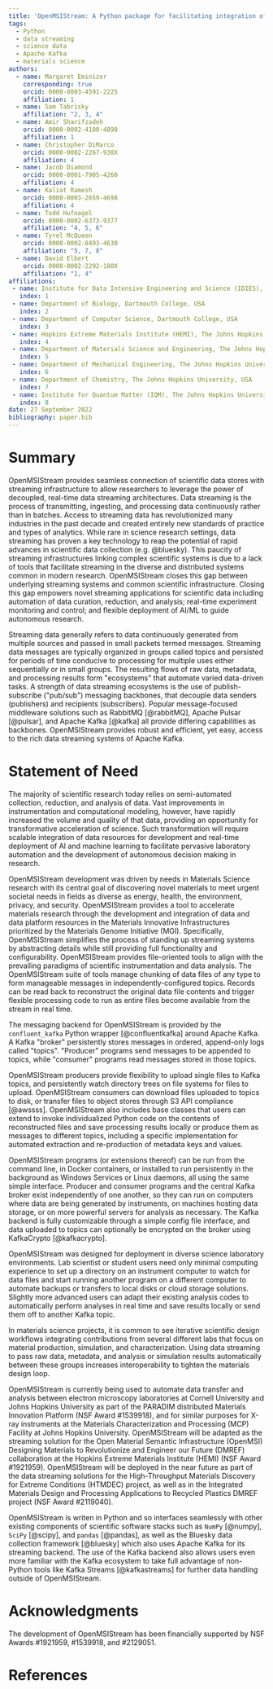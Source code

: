 ```yaml
---
title: 'OpenMSIStream: A Python package for facilitating integration of streaming data in diverse laboratory environments'
tags:
  - Python
  - data streaming
  - science data
  - Apache Kafka
  - materials science
authors:
  - name: Margaret Eminizer
    corresponding: true
    orcid: 0000-0003-4591-2225
    affiliation: 1
  - name: Sam Tabrisky
    affiliation: "2, 3, 4"
  - name: Amir Sharifzadeh
    orcid: 0000-0002-4100-4898
    affiliation: 1
  - name: Christopher DiMarco
    orcid: 0000-0002-2267-938X
    affiliation: 4
  - name: Jacob Diamond
    orcid: 0000-0001-7905-4260
    affiliation: 4
  - name: Kaliat Ramesh
    orcid: 0000-0003-2659-4698
    affiliation: 4
  - name: Todd Hufnagel
    orcid: 0000-0002-6373-9377
    affiliation: "4, 5, 6"
  - name: Tyrel McQueen
    orcid: 0000-0002-8493-4630
    affiliation: "5, 7, 8"
  - name: David Elbert
    orcid: 0000-0002-2292-180X
    affiliation: "1, 4"
affiliations:
 - name: Institute for Data Intensive Engineering and Science (IDIES), The Johns Hopkins University, USA
   index: 1
 - name: Department of Biology, Dartmouth College, USA
   index: 2
 - name: Department of Computer Science, Dartmouth College, USA
   index: 3
 - name: Hopkins Extreme Materials Institute (HEMI), The Johns Hopkins University, USA
   index: 4
 - name: Department of Materials Science and Engineering, The Johns Hopkins University, USA
   index: 5
 - name: Department of Mechanical Engineering, The Johns Hopkins University, USA
   index: 6
 - name: Department of Chemistry, The Johns Hopkins University, USA
   index: 7
 - name: Institute for Quantum Matter (IQM), The Johns Hopkins University, USA
   index: 8
date: 27 September 2022
bibliography: paper.bib
---
```


# Summary

OpenMSIStream provides seamless connection of scientific data stores with streaming infrastructure to allow researchers to leverage the power of decoupled, real-time data streaming architectures. Data streaming is the process of transmitting, ingesting, and processing data continuously rather than in batches. Access to streaming data has revolutionized many industries in the past decade and created entirely new standards of practice and types of analytics. While rare in science research settings, data streaming has proven a key technology to reap the potential of rapid advances in scientific data collection (e.g. @bluesky).  This paucity of streaming infrastructures linking complex scientific systems is due to a lack of tools that facilitate streaming in the diverse and distributed systems common in modern research.  OpenMSIStream closes this gap between underlying streaming systems and common scientific infrastructure. Closing this gap empowers novel streaming applications for scientific data including automation of data curation, reduction, and analysis; real-time experiment monitoring and control; and flexible deployment of AI/ML to guide autonomous research.

Streaming data generally refers to data continuously generated from multiple sources and passed in small packets termed messages. Streaming data messages are typically organized in groups called topics and persisted for periods of time conducive to processing for multiple uses either sequentially or in small groups. The resulting flows of raw data, metadata, and processing results form "ecosystems" that automate varied data-driven tasks. A strength of data streaming ecosystems is the use of publish-subscribe ("pub/sub") messaging backbones, that decouple data senders (publishers) and recipients (subscribers). Popular message-focused middleware solutions such as RabbitMQ [@rabbitMQ], Apache Pulsar [@pulsar], and Apache Kafka [@kafka] all provide differing capabilities as backbones. OpenMSIStream provides robust and efficient, yet easy, access to the rich data streaming systems of Apache Kafka.

# Statement of Need

The majority of scientific research today relies on semi-automated collection, reduction, and analysis of data. Vast improvements in instrumentation and computational modeling, however, have rapidly increased the volume and quality of that data, providing an opportunity for transformative acceleration of science.  Such transformation will require scalable integration of data resources for development and real-time deployment of AI and machine learning to facilitate pervasive laboratory automation and the development of autonomous decision making in research.

OpenMSIStream development was driven by needs in Materials Science research with its central goal of discovering novel materials to meet urgent societal needs in fields as diverse as energy, health, the environment, privacy, and security. OpenMSIStream provides a tool to accelerate materials research through the development and integration of data and data platform resources in the Materials Innovative Infrastructures prioritized by the Materials Genome Initiative (MGI).  Specifically, OpenMSIStream simplifies the process of standing up streaming systems by abstracting details while still providing full functionality and configurability. OpenMSIStream provides file-oriented tools to align with the prevailing paradigms of scientific instrumentation and data analysis. The OpenMSIStream suite of tools manage chunking of data files of any type to form manageable messages in independently-configured topics. Records can be read back to reconstruct the original data file contents and trigger flexible processing code to run as entire files become available from the stream in real time. 

The messaging backend for OpenMSIStream is provided by the $\texttt{confluent\_kafka}$ Python wrapper [@confluentkafka] around Apache Kafka. A Kafka "broker" persistently stores messages in ordered, append-only logs called "topics". "Producer" programs send messages to be appended to topics, while "consumer" programs read messages stored in those topics. 

OpenMSIStream producers provide flexibility to upload single files to Kafka topics, and persistently watch directory trees on file systems for files to upload. OpenMSIStream consumers can download files uploaded to topics to disk, or transfer files to object stores through S3 API compliance [@awssss]. OpenMSIStream also includes base classes that users can extend to invoke individualized Python code on the contents of reconstructed files and save processing results locally or produce them as messages to different topics, including a specific implementation for automated extraction and re-production of metadata keys and values.

OpenMSIStream programs (or extensions thereof) can be run from the command line, in Docker containers, or installed to run persistently in the background as Windows Services or Linux daemons, all using the same simple interface. Producer and consumer programs and the central Kafka broker exist independently of one another, so they can run on computers where data are being generated by instruments, on machines hosting data storage, or on more powerful servers for analysis as necessary. The Kafka backend is fully customizable through a simple config file interface, and data uploaded to topics can optionally be encrypted on the broker using KafkaCrypto [@kafkacrypto].

OpenMSIStream was designed for deployment in diverse science laboratory environments. Lab scientist or student users need only minimal computing experience to set up a directory on an instrument computer to watch for data files and start running another program on a different computer to automate backups or transfers to local disks or cloud storage solutions. Slightly more advanced users can adapt their existing analysis codes to automatically perform analyses in real time and save results locally or send them off to another Kafka topic.

In materials science projects, it is common to see iterative scientific design workflows integrating contributions from several different labs that focus on material production, simulation, and characterization. Using data streaming to pass raw data, metadata, and analysis or simulation results automatically between these groups increases interoperability to tighten the materials design loop. 

OpenMSIStream is currently being used to automate data transfer and analysis between electron microscopy laboratories at Cornell University and Johns Hopkins University as part of the PARADIM distributed Materials Innovation Platform (NSF Award #1539918), and for similar purposes for X-ray instruments at the Materials Characterization and Processing (MCP) Facility at Johns Hopkins University. OpenMSIStream will be adapted as the streaming solution for the Open Material Semantic Infrastructure (OpenMSI) Designing Materials to Revolutionize and Engineer our Future (DMREF) collaboration at the Hopkins Extreme Materials Institute (HEMI) (NSF Award #1921959). OpenMSIStream will be deployed in the near future as part of the data streaming solutions for the High-Throughput Materials Discovery for Extreme Conditions (HTMDEC) project, as well as in the Integrated Materials Design and Processing Applications to Recycled Plastics DMREF project (NSF Award #2119040).

OpenMSIStream is writen in Python and so interfaces seamlessly with other existing components of scientific software stacks such as 
$\texttt{NumPy}$ [@numpy], $\texttt{SciPy}$ [@scipy], and $\texttt{pandas}$ [@pandas], as well as the Bluesky data collection framework [@bluesky] which also uses Apache Kafka for its streaming backend. The use of the Kafka backend also allows users even more familiar with the Kafka ecosystem to take full advantage of non-Python tools like Kafka Streams [@kafkastreams] for further data handling outside of OpenMSIStream.

# Acknowledgments

The development of OpenMSIStream has been financially supported by NSF Awards #1921959, #1539918, and #2129051.

# References
